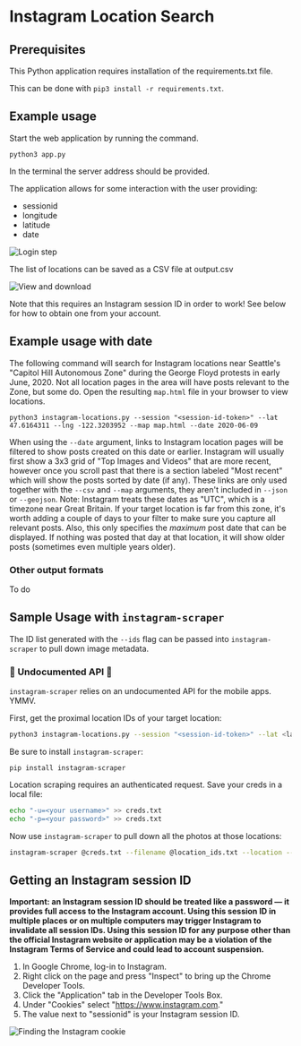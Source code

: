 # Instagram Location Search

## Prerequisites

This Python application requires installation of the requirements.txt file.

This can be done with `pip3 install -r requirements.txt`.

## Example usage

Start the web application by running the command.

```python3 app.py ```

In the terminal the server address should be provided.

The application allows for some interaction with the user providing:
- sessionid
- longitude
- latitude
- date

![Login step](loc-1.gif)

The list of locations can be saved as a CSV file at output.csv

![View and download](loc-2.gif)

Note that this requires an Instagram session ID in order to work! See below for how to obtain one from your account.

## Example usage with date

The following command will search for Instagram locations near Seattle's "Capitol Hill Autonomous Zone" during the George Floyd
protests in early June, 2020. Not all location pages in the area will have posts relevant to the Zone, but some do. Open the
resulting `map.html` file in your browser to view locations.

```python3 instagram-locations.py --session "<session-id-token>" --lat 47.6164311 --lng -122.3203952 --map map.html --date 2020-06-09```

When using the `--date` argument, links to Instagram location pages will be filtered to show posts created on this date or earlier.
Instagram will usually first show a 3x3 grid of "Top Images and Videos" that are more recent, however once you scroll past that
there is a section labeled "Most recent" which will show the posts sorted by date (if any).
These links are only used together with the `--csv` and `--map` arguments, they aren't included in `--json` or `--geojson`.
Note: Instagram treats these dates as "UTC", which is a timezone near Great Britain. If your target location is far from this zone,
it's worth adding a couple of days to your filter to make sure you capture all relevant posts. Also, this only specifies the
*maximum* post date that can be displayed. If nothing was posted that day at that location, it will show older posts (sometimes
even multiple years older).

### Other output formats
To do

## Sample Usage with `instagram-scraper`
The ID list generated with the `--ids` flag can be passed into `instagram-scraper` to pull down image metadata.

### :rotating_light: Undocumented API :rotating_light:
`instagram-scraper` relies on an undocumented API for the mobile apps. YMMV.

First, get the proximal location IDs of your target location:
```sh
python3 instagram-locations.py --session "<session-id-token>" --lat <lat> --lng <lng> --ids location_ids.txt
```

Be sure to install `instagram-scraper`:
```
pip install instagram-scraper
```

Location scraping requires an authenticated request. Save your creds in a local file:
```sh
echo "-u=<your username>" >> creds.txt
echo "-p=<your password>" >> creds.txt
```

Now use `instagram-scraper` to pull down all the photos at those locations:
```sh
instagram-scraper @creds.txt --filename @location_ids.txt --location --include-location --destination <output dir>
```

## Getting an Instagram session ID

__Important: an Instagram session ID should be treated like a password — it provides full access to the Instagram account. Using this session ID in multiple places or on multiple computers may trigger Instagram to invalidate all session IDs. Using this session ID for any purpose other than the official Instagram website or application may be a violation of the Instagram Terms of Service and could lead to account suspension.__

1. In Google Chrome, log-in to Instagram.
2. Right click on the page and press "Inspect" to bring up the Chrome Developer Tools.
3. Click the "Application" tab in the Developer Tools Box.
4. Under "Cookies" select "https://www.instagram.com."
5. The value next to "sessionid" is your Instagram session ID.

![Finding the Instagram cookie](docs/cookies.jpg)
